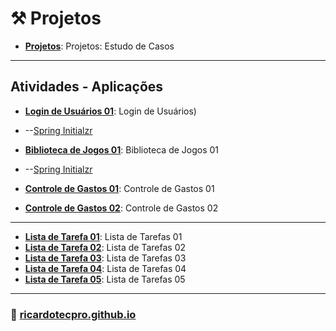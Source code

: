 # ⚒️ Projetos

* **[Projetos](./projetos/)**: Projetos: Estudo de Casos

---

## Atividades - Aplicações

* **[Login de Usuários 01](./projetos/loginusuarios_01)**: Login de Usuários)
* --[Spring Initialzr](./projetos/loginusuarios_01/loginusuarios01.zip) 

* **[Biblioteca de Jogos 01](./projetos/bibliotecajogos_01/)**: Biblioteca de Jogos 01
* --[Spring Initialzr](./projetos/bibliotecajogos_01/bibliotecajogos.zip)

* **[Controle de Gastos 01](./projetos/controledegastos_01/)**: Controle de Gastos 01
* **[Controle de Gastos 02](./projetos/controledegastos_02/)**: Controle de Gastos 02
 
--- 
* **[Lista de Tarefa 01](./projetos/listadetarefas_01/)**: Lista de Tarefas 01
* **[Lista de Tarefa 02](./projetos/listadetarefas_02/)**: Lista de Tarefas 02
* **[Lista de Tarefa 03](./projetos/listadetarefas_03/)**: Lista de Tarefas 03 
* **[Lista de Tarefa 04](./projetos/listadetarefas_04/)**: Lista de Tarefas 04
* **[Lista de Tarefa 05](./projetos/listadetarefas_05/)**: Lista de Tarefas 05

---

### 🚀 [ricardotecpro.github.io](https://ricardotecpro.github.io/)

